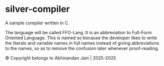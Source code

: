 # silver-compiler
A sample compiler written in C.

The language will be called FFO-Lang.
It is an abbreviation to Full-Form Oriented Language.
This is named so because the developer likes to write the literals and variable names in full names instead of giving abbreviations to the names, so as to remove the confusion later whenever proof-reading.

&copy; Copyright belongs to Abhinandan Jain | 2025-2025